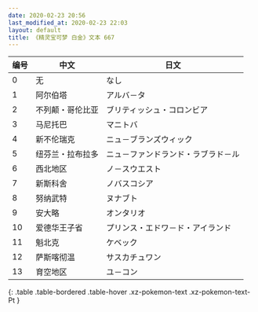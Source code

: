 ```yaml
---
date: 2020-02-23 20:56
last_modified_at: 2020-02-23 22:03
layout: default
title: 《精灵宝可梦 白金》文本 667
---
```

| 编号 | 中文 | 日文 |
| ---- | ---- | ---- |
| 0 | 无 | なし |
| 1 | 阿尔伯塔 | アルバ－タ |
| 2 | 不列颠・哥伦比亚 | ブリティッシュ・コロンビア |
| 3 | 马尼托巴 | マニトバ |
| 4 | 新不伦瑞克 | ニュ－ブランズウィック |
| 5 | 纽芬兰・拉布拉多 | ニュ－ファンドランド・ラブラド－ル |
| 6 | 西北地区 | ノ－スウエスト |
| 7 | 新斯科舍 | ノバスコシア |
| 8 | 努纳武特 | ヌナブト |
| 9 | 安大略 | オンタリオ |
| 10 | 爱德华王子省 | プリンス・エドワ－ド・アイランド |
| 11 | 魁北克 | ケベック |
| 12 | 萨斯喀彻温 | サスカチュワン |
| 13 | 育空地区 | ユ－コン |
{: .table .table-bordered .table-hover .xz-pokemon-text .xz-pokemon-text-Pt }